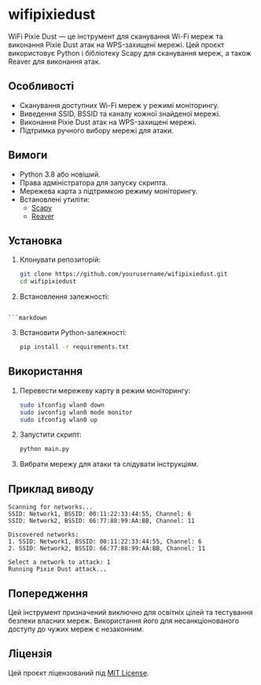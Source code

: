 # wifipixiedust

WiFi Pixie Dust — це інструмент для сканування Wi-Fi мереж та виконання Pixie Dust атак на WPS-захищені мережі. Цей проєкт використовує Python і бібліотеку Scapy для сканування мереж, а також Reaver для виконання атак.

## Особливості

- Сканування доступних Wi-Fi мереж у режимі моніторингу.
- Виведення SSID, BSSID та каналу кожної знайденої мережі.
- Виконання Pixie Dust атак на WPS-захищені мережі.
- Підтримка ручного вибору мережі для атаки.

## Вимоги

- Python 3.8 або новіший.
- Права адміністратора для запуску скрипта.
- Мережева карта з підтримкою режиму моніторингу.
- Встановлені утиліти:
  - [Scapy](https://scapy.net/)
  - [Reaver](https://github.com/t6x/reaver-wps-fork-t6x)

## Установка

1. Клонувати репозиторій:
   ```bash
   git clone https://github.com/yourusername/wifipixiedust.git
   cd wifipixiedust
2. Встановлення залежності:
  ```apt install reaver

```markdown
   ```

3. Встановити Python-залежності:
   ```bash
   pip install -r requirements.txt
   ```

## Використання

1. Перевести мережеву карту в режим моніторингу:
   ```bash
   sudo ifconfig wlan0 down
   sudo iwconfig wlan0 mode monitor
   sudo ifconfig wlan0 up
   ```

2. Запустити скрипт:
   ```bash
   python main.py
   ```

3. Вибрати мережу для атаки та слідувати інструкціям.

## Приклад виводу

```
Scanning for networks...
SSID: Network1, BSSID: 00:11:22:33:44:55, Channel: 6
SSID: Network2, BSSID: 66:77:88:99:AA:BB, Channel: 11

Discovered networks:
1. SSID: Network1, BSSID: 00:11:22:33:44:55, Channel: 6
2. SSID: Network2, BSSID: 66:77:88:99:AA:BB, Channel: 11

Select a network to attack: 1
Running Pixie Dust attack...
```

## Попередження

Цей інструмент призначений виключно для освітніх цілей та тестування безпеки власних мереж. Використання його для несанкціонованого доступу до чужих мереж є незаконним.

## Ліцензія

Цей проєкт ліцензований під [MIT License](LICENSE).
```
